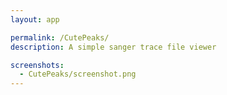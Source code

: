 ```yaml
---
layout: app

permalink: /CutePeaks/
description: A simple sanger trace file viewer

screenshots:
  - CutePeaks/screenshot.png
---
```

